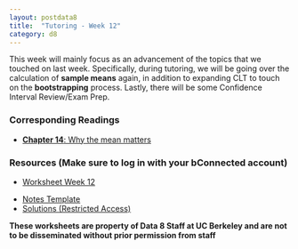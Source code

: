 ```yaml
---
layout: postdata8
title:  "Tutoring - Week 12"
category: d8
---
```


This week will mainly focus as an advancement of the topics that we touched on last week.
Specifically, during tutoring, we will be going over the calculation of **sample means** again, in addition to expanding CLT to touch on the **bootstrapping** process. Lastly, there will be some Confidence Interval Review/Exam Prep.

### Corresponding Readings

- [**Chapter 14**: Why the mean matters](https://www.inferentialthinking.com/chapters/14/Why_the_Mean_Matters.html)

### Resources (Make sure to log in with your bConnected account)

- [Worksheet Week 12](https://drive.google.com/file/d/12jRZwUOIc70_Q5TICUYmZRxt0vDB7JlQ/view?usp=sharing)
<!-- - [Notes Section 1](/assets/docs/tutsec11-sec1.pdf)  -->
<!-- - [Notes Section 2](/assets/docs/tutsec11-sec2.pdf) -->
- [Notes Template](/assets/docs/tutsec12.pdf)
- [Solutions (Restricted Access)](https://drive.google.com/file/d/1Z3fM2e13DREaDqlDQqYI-YvJAr11NL-C/view?usp=sharing)



**These worksheets are property of Data 8 Staff at UC Berkeley and are not to be disseminated without prior permission from staff**
